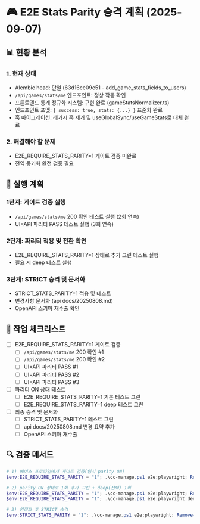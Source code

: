 # 🎮 E2E Stats Parity 승격 계획 (2025-09-07)

## 📊 현황 분석

### 1. 현재 상태
- Alembic head: 단일 (63d16ce09e51 - add_game_stats_fields_to_users)
- `/api/games/stats/me` 엔드포인트: 정상 작동 확인
- 프론트엔드 통계 정규화 시스템: 구현 완료 (gameStatsNormalizer.ts)
- 엔드포인트 포맷: `{ success: true, stats: {...} }` 표준화 완료
- 훅 마이그레이션: 레거시 훅 제거 및 useGlobalSync/useGameStats로 대체 완료

### 2. 해결해야 할 문제
- E2E_REQUIRE_STATS_PARITY=1 게이트 검증 미완료
- 전역 동기화 완전 검증 필요

## 🚀 실행 계획

### 1단계: 게이트 검증 실행
- `/api/games/stats/me` 200 확인 테스트 실행 (2회 연속)
- UI=API 파리티 PASS 테스트 실행 (3회 연속)

### 2단계: 파리티 적용 및 전환 확인
- E2E_REQUIRE_STATS_PARITY=1 상태로 추가 그린 테스트 실행
- 필요 시 deep 테스트 실행

### 3단계: STRICT 승격 및 문서화
- STRICT_STATS_PARITY=1 적용 및 테스트
- 변경사항 문서화 (api docs/20250808.md)
- OpenAPI 스키마 재수출 확인

## 📝 작업 체크리스트
- [ ] E2E_REQUIRE_STATS_PARITY=1 게이트 검증
  - [ ] `/api/games/stats/me` 200 확인 #1
  - [ ] `/api/games/stats/me` 200 확인 #2
  - [ ] UI=API 파리티 PASS #1
  - [ ] UI=API 파리티 PASS #2
  - [ ] UI=API 파리티 PASS #3

- [ ] 파리티 ON 상태 테스트
  - [ ] E2E_REQUIRE_STATS_PARITY=1 기본 테스트 그린
  - [ ] E2E_REQUIRE_STATS_PARITY=1 deep 테스트 그린

- [ ] 최종 승격 및 문서화
  - [ ] STRICT_STATS_PARITY=1 테스트 그린
  - [ ] api docs/20250808.md 변경 요약 추가
  - [ ] OpenAPI 스키마 재수출

## 🔍 검증 메서드
```powershell
# 1) 베이스 프로파일에서 게이트 검증(임시 parity ON)
$env:E2E_REQUIRE_STATS_PARITY = "1"; .\cc-manage.ps1 e2e:playwright; Remove-Item Env:E2E_REQUIRE_STATS_PARITY -ErrorAction SilentlyContinue

# 2) parity ON 상태로 1회 추가 그린 + deep(선택) 1회
$env:E2E_REQUIRE_STATS_PARITY = "1"; .\cc-manage.ps1 e2e:playwright; Remove-Item Env:E2E_REQUIRE_STATS_PARITY -ErrorAction SilentlyContinue
$env:E2E_REQUIRE_STATS_PARITY = "1"; .\cc-manage.ps1 e2e:playwright:deep; Remove-Item Env:E2E_REQUIRE_STATS_PARITY -ErrorAction SilentlyContinue

# 3) 안정화 후 STRICT 승격
$env:STRICT_STATS_PARITY = "1"; .\cc-manage.ps1 e2e:playwright; Remove-Item Env:STRICT_STATS_PARITY -ErrorAction SilentlyContinue
```
